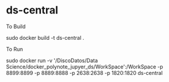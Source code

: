 # ds-central

To Build

sudo docker build -t ds-central .


To Run

sudo docker run -v '/DiscoDatos/Data Science/docker_polynote_jupyer_ds/WorkSpace':/WorkSpace -p 8899:8899 -p 8889:8888 -p 2638:2638 -p 1820:1820 ds-central
